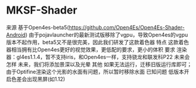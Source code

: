 # MKSF-Shader
来源 基于Open4es-beta5(https://github.com/Open4Es/Open4Es-Shader-Android)
由于pojavlauncher的最新测试版移除了vgpu，导致Open4es的vgpu版本不起作用，beta5又不是很完美，因此我们研发了这款着色器
特点 这款着色器相当拥有比Open4es更好的视觉效果，更低配的要求，更小的体积
要求 渲染器：gl4es1.1.4，暂不支持iris，和Open4es一样，支持骁龙和联发科P22
未来会怎样 未来，我们将添加景深以及光晕
其他 如果无法运行，迁移旧版运行库即可；由于Optifine渲染这个光影的水面有问题，所以暂时移除水面
已知问题 低版本开启色差会出现黑屏(如1.12)
